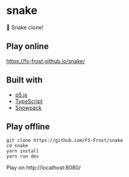 # snake

🐍 Snake clone!

## Play online

https://fs-frost.github.io/snake/

## Built with

- [p5.js](https://p5js.org/)
- [TypeScript](https://www.typescriptlang.org/)
- [Snowpack](https://www.snowpack.dev/)

## Play offline

```shell
git clone https://github.com/FS-Frost/snake
cd snake
yarn install
yarn run dev
```

Play on http://localhost:8080/
